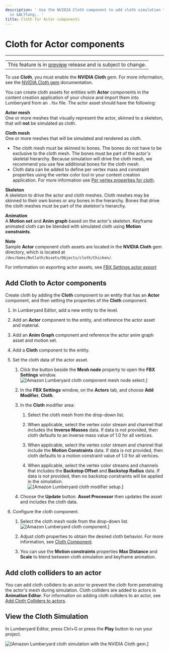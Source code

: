 ```yaml
---
description: ' Use the NVIDIA Cloth component to add cloth simulation to Actor components
  in &ALYlong;. '
title: Cloth for Actor components
---
```

# Cloth for Actor components<a name="nvidia-cloth-actors"></a>


****  

|  | 
| --- |
| This feature is in [preview](https://docs.aws.amazon.com/lumberyard/latest/userguide/ly-glos-chap.html#preview) release and is subject to change\.  | 

To use **Cloth**, you must enable the **NVIDIA Cloth** gem\. For more information, see the [NVIDIA Cloth gem](/docs/userguide/nvidia/cloth/_index.md) documentation\. 

You can create cloth assets for entities with **Actor** components in the content creation application of your choice and import them into Lumberyard from an `.fbx` file\. The actor asset should have the following: 

**Actor mesh**  
One or more meshes that visually represent the actor, skinned to a skeleton, that will **not** be simulated as cloth\. 

**Cloth mesh**  
One or more meshes that will be simulated and rendered as cloth\.   
+ The cloth mesh must be skinned to bones\. The bones do not have to be exclusive to the cloth mesh\. The bones must be part of the actor's skeletal hierarchy\. Because simulation will drive the cloth mesh, we recommend you use few additional bones for the cloth mesh\. 
+ Cloth data can be added to define per vertex mass and constraint properties using the vertex color tool in your content creation application\. For more information see [Per vertex properties for cloth](/docs/userguide/nvidia/cloth/vertex-data.md)\. 

**Skeleton**  
A skeleton to drive the actor and cloth meshes\. Cloth meshes may be skinned to their own bones or any bones in the hierarchy\. Bones that drive the cloth meshes must be part of the skeleton's hierarchy\. 

**Animation**  
A **Motion set** and **Anim graph** based on the actor's skeleton\. Keyframe animated cloth can be blended with simulated cloth using **Motion constraints**\. 

**Note**  
Sample **Actor** component cloth assets are located in the **NVIDIA Cloth** gem directory, which is located at `/dev/Gems/NvCloth/Assets/Objects/cloth/Chicken/`\. 

For imformation on exporting actor assets, see [FBX Settings actor export](/docs/userguide/fbx/actor-export.md)

## Add Cloth to Actor components<a name="cloth-actor-setup"></a>

Create cloth by adding the **Cloth** component to an entity that has an **Actor** component, and then setting the properties of the **Cloth** component\. 

1. In Lumberyard Editor, add a new entity to the level\. 

1. Add an **Actor** component to the entity, and reference the actor asset and material\. 

1. Add an **Anim Graph** component and reference the actor anim graph asset and motion set\. 

1. Add a **Cloth** component to the entity\. 

1. Set the cloth data of the actor asset\. 

   1. Click the button beside the **Mesh node** property to open the **FBX Settings** window\.   
![\[Amazon Lumberyard cloth component mesh node select.\]](/images/userguide/physx/cloth/ui-cloth-mesh-node-select-1.27.png)

   1. In the **FBX Settings** window, on the **Actors** tab, and choose **Add Modifier**, **Cloth**\. 

   1. In the **Cloth** modifier area: 

      1. Select the cloth mesh from the drop\-down list\. 

      1. When applicable, select the vertex color stream and channel that includes the **Inverse Masses** data\. If data is not provided, then cloth defaults to an inverse mass value of 1\.0 for all vertices\. 

      1. When applicable, select the vertex color stream and channel that include the **Motion Constraints** data\. If data is not provided, then cloth defaults to a motion constraint value of 1\.0 for all vertices\. 

      1. When applicable, select the vertex color streams and channels that includes the **Backstop Offset** and **Backstop Radius** data\. If data is not provided, then no backstop constraints will be applied in the simulation\.   
![\[Amazon Lumberyard cloth modifier setup.\]](/images/userguide/physx/cloth/ui-cloth-modifier-actor-setup-1.27.png)

   1. Choose the **Update** button\. **Asset Processor** then updates the asset and includes the cloth data\. 

1. Configure the cloth component\. 

   1. Select the cloth mesh node from the drop\-down list\.   
![\[Amazon Lumberyard cloth component.\]](/images/userguide/physx/cloth/ui-cloth-component-select-actor-1.27.png)

   1. Adjust cloth properties to obtain the desired cloth behavior\. For more information, see [Cloth Component](/docs/userguide/components/cloth.md)\. 

   1. You can use the **Motion constraints** properties **Max Distance** and **Scale** to blend between cloth simulation and keyframe animation\. 

## Add cloth colliders to an actor<a name="add-char-cloth-colliders"></a>

 You can add cloth colliders to an actor to prevent the cloth form penetrating the actor's mesh during simulation\. Cloth colliders are added to actors in **Animation Editor**\. For information on adding cloth colliders to an actor, see [Add Cloth Colliders to actors](/docs/userguide/char_animation_add_cloth_colliders.md)\. 

## View the Cloth Simulation<a name="view-cloth-simulation"></a>

In Lumberyard Editor, press Ctrl\+G or press the **Play** button to run your project\. 

![\[Amazon Lumberyard cloth simulation with the NVIDIA Cloth gem.\]](/images/userguide/physx/cloth/anim-actor-cloth.gif)